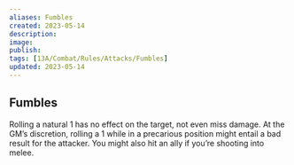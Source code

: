 ```yaml
---
aliases: Fumbles
created: 2023-05-14
description: 
image: 
publish: 
tags: [13A/Combat/Rules/Attacks/Fumbles]
updated: 2023-05-14
---
```


## Fumbles

Rolling a natural 1 has no effect on the target, not even miss damage. At the GM’s discretion, rolling a 1 while in a precarious position might entail a bad result for the attacker. You might also hit an ally if you’re shooting into melee.